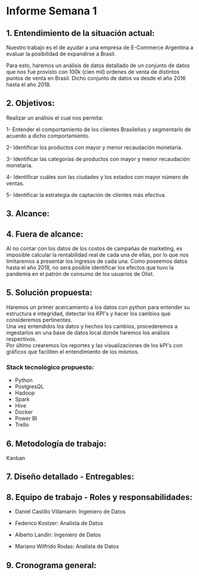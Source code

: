 # **Informe Semana 1**
## **1. Entendimiento de la situación actual:**
Nuestro trabajo es el de ayudar a una empresa de E-Commerce Argentina a evaluar la posibilidad de expandirse a Brasil.

 Para esto, haremos un análisis de datos detallado de un conjunto de datos que nos fue provisto con 100k (cien mil) ordenes de venta de distintos puntos de venta en Brasil. Dicho conjunto de datos va desde el año 2016 hasta el año 2018.


## **2. Objetivos:**
Realizar un análisis el cual nos permita:  

1- Entender el comportamiento de los clientes Brasileños y segmentarlo de acuerdo a dicho comportamiento.

2- Identificar los productos con mayor y menor recaudación monetaria.

3- Identificar las categorías de productos con mayor y menor recaudación monetaria.

4- Identificar cuáles son las ciudades y los estados con mayor número de ventas.

5- Identificar la estrategia de captación de clientes más efectiva.


## **3. Alcance:**


## **4. Fuera de alcance:**

 Al no contar con los datos de los costos de campañas de marketing, es imposible calcular la rentabilidad real de cada una de ellas, por lo que nos limitaremos a presentar los ingresos de cada una.
 Como poseemos datos hasta el año 2018, no será posible identificar los efectos que tuvo la pandemia en el patrón de consumo de los usuarios de Olist.

## **5. Solución propuesta:**
Haremos un primer acercamiento a los datos con python para entender su estructura e integridad, detectar los KPI's y hacer los cambios que consideremos pertinentes.  
Una vez entendidos los datos y hechos los cambios, procederemos a ingestarlos en una base de datos local donde haremos los análisis respectivos.  
Por último crearemos los reportes y las visualizaciones de los kPI's con gráficos que faciliten el entendimiento de los mismos.

### **Stack tecnológico propuesto:**  
- Python
- PostgresQL
- Hadoop
- Spark 
- Hive
- Docker
- Power BI
- Trello


## **6. Metodología de trabajo:**
Kanban


## **7. Diseño detallado - Entregables:**


## **8. Equipo de trabajo - Roles y responsabilidades:**

- Daniel Castillo Villamarín: Ingeniero de Datos

- Federico Kostzer: Analista de Datos

- Alberto Landín: Ingeniero de Datos

- Mariano Wilfrido Rodas: Analista de Datos

## **9. Cronograma general:**
